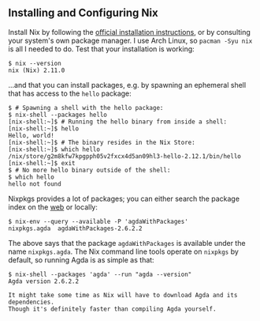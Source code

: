 ## Installing and Configuring Nix

Install Nix by following the [official installation instructions](https://nixos.org/download.html),
or by consulting your system's own package manager.
I use Arch Linux, so `pacman -Syu nix` is all I needed to do.
Test that your installation is working:

```shellsession
$ nix --version
nix (Nix) 2.11.0
```

...and that you can install packages, e.g. by spawning an ephemeral shell that has access
to the `hello` package:

```shellsession
$ # Spawning a shell with the hello package:
$ nix-shell --packages hello
[nix-shell:~]$ # Running the hello binary from inside a shell:
[nix-shell:~]$ hello
Hello, world!
[nix-shell:~]$ # The binary resides in the Nix Store:
[nix-shell:~]$ which hello
/nix/store/g2m8kfw7kpgpph05v2fxcx4d5an09hl3-hello-2.12.1/bin/hello
[nix-shell:~]$ exit
$ # No more hello binary outside of the shell:
$ which hello
hello not found
```

Nixpkgs provides a lot of packages;
you can either search the package index on the [web](https://search.nixos.org/packages) or locally:

```shellsession
$ nix-env --query --available -P 'agdaWithPackages'
nixpkgs.agda  agdaWithPackages-2.6.2.2
```

The above says that the package `agdaWithPackages` is available under the name `nixpkgs.agda`.
The Nix command line tools operate on `nixpkgs` by default, so running Agda is as simple as that:

```shellsession
$ nix-shell --packages 'agda' --run "agda --version"
Agda version 2.6.2.2
```

~~~admonish note
It might take some time as Nix will have to download Agda and its dependencies.
Though it's definitely faster than compiling Agda yourself.
~~~
